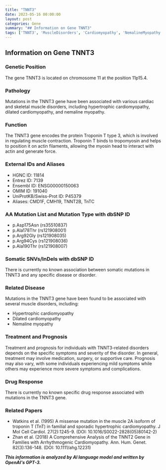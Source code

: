 ```yaml
---
title: "TNNT3"
date: 2023-05-16 00:00:00
layout: post
categories: Gene
summary: "## Information on Gene TNNT3"
tags: ['TNNT3', 'MuscleDisorders', 'Cardiomyopathy', 'NemalineMyopathy', 'Mutation', 'Prognosis', 'Treatment', 'DrugResponse']
---
```


## Information on Gene TNNT3

### Genetic Position

The gene TNNT3 is located on chromosome 11 at the position 11p15.4.

### Pathology

Mutations in the TNNT3 gene have been associated with various cardiac and skeletal muscle disorders, including hypertrophic cardiomyopathy, dilated cardiomyopathy, and nemaline myopathy. 

### Function

The TNNT3 gene encodes the protein Troponin T type 3, which is involved in regulating muscle contraction. Troponin T binds to tropomyosin and helps to position it on actin filaments, allowing the myosin head to interact with actin and generate force.

### External IDs and Aliases

- HGNC ID: 11814 
- Entrez ID: 7139
- Ensembl ID: ENSG00000150063
- OMIM ID: 191040
- UniProtKB/Swiss-Prot ID: P45379
- Aliases: CMD1F, CMH19, TNNT2B, TnTC

### AA Mutation List and Mutation Type with dbSNP ID

- p.Asp175Asn (rs35510837)
- p.Ala178Thr (rs121908001)
- p.Arg92Gly (rs121908035)
- p.Arg94Cys (rs121908036)
- p.Ala190Thr (rs121908007)

### Somatic SNVs/InDels with dbSNP ID

There is currently no known association between somatic mutations in TNNT3 and any specific disease or disorder.

### Related Disease

Mutations in the TNNT3 gene have been found to be associated with several muscle disorders, including:

- Hypertrophic cardiomyopathy
- Dilated cardiomyopathy
- Nemaline myopathy

### Treatment and Prognosis

Treatment and prognosis for individuals with TNNT3-related disorders depends on the specific symptoms and severity of the disorder. In general, treatment may involve medication, surgery, or supportive care. Prognosis may also vary, with some individuals experiencing mild symptoms while others may experience more severe symptoms and complications.

### Drug Response

There is currently no known specific drug response associated with mutations in the TNNT3 gene.

### Related Papers

- Watkins  et al. (1995) A missense mutation in the muscle 2A isoform of troponin T (TnT) in familial and sporadic hypertrophic cardiomyopathy. J Mol Cell Cardiol. 27(2):1245-9. (DOI: 10.1016/S0022-2828(05)80142-2)
- Zhan et al. (2018) A Comprehensive Analysis of the TNNT2 Gene in Families with Arrhythmogenic Cardiomyopathy. Ann. Hum. Genet. 82(3):136-148. (DOI: 10.1111/ahg.12231)

**_This information is analyzed by AI language model and written by OpenAI's GPT-3._**